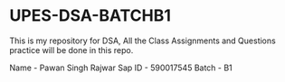 # UPES-DSA-BATCHB1
This is my repository for DSA, All the Class Assignments and Questions practice will be done in this repo.

Name - Pawan Singh Rajwar
Sap ID - 590017545
Batch - B1
